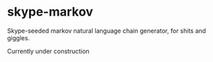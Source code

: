 skype-markov
============

Skype-seeded markov natural language chain generator, for shits and giggles.


Currently under construction

